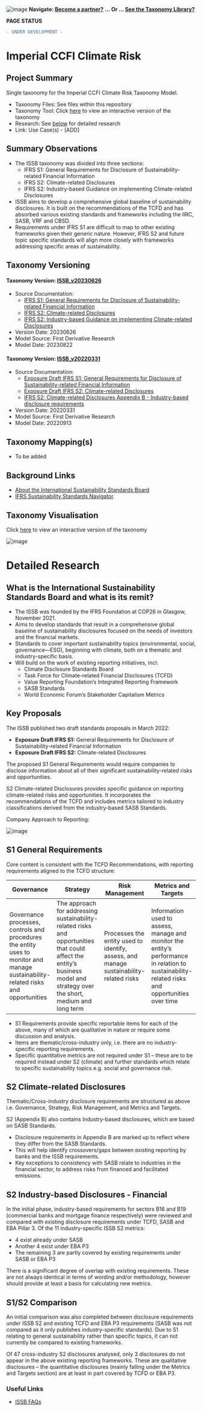 ![image](https://user-images.githubusercontent.com/112073913/188821900-0c411acf-fbdd-4163-adc9-3ba4e2be78df.png)
**Navigate: [Become a partner?](https://github.com/OS-SFT/06-COLLABORATORS-PARTNERS)**
**... Or ... [See the Taxonomy Library?](https://github.com/orgs/OS-SFT/projects/2)**

**PAGE STATUS**
```diff
- UNDER DEVELOPMENT -
```

# Imperial CCFI Climate Risk

## Project Summary

Single taxonomy for the Imperial CCFI Climate Risk Taxonomy Model.
- Taxonomy Files: See files within this repository
- Taxonomy Tool: Click [here](https://os-sft.solidatus.com/viewer/share/yKhNR9KlV6uiiB5SZ1gyplUKU7IbprKf) to view an interactive version of the taxonomy
- Research: See [below](https://github.com/OS-SFT/Taxonomy-Mappings-Library/blob/main/Single%20Taxonomies/ISSB/README.md#detailed-research) for detailed research
- Link: Use Case(s) - [ADD]

## Summary Observations

- The ISSB taxonomy was divided into three sections:
  - IFRS S1: General Requirements for Disclosure of Sustainability-related Financial Information
  - IFRS S2: Climate-related Disclosures
  - IFRS S2: Industry-based Guidance on implementing Climate-related Disclosures
- ISSB aims to develop a comprehensive global baseline of sustainability disclosures. It is built on the recommendations of the TCFD and has absorbed various existing standards and frameworks including the IIRC, SASB, VRF and CBSD.
- Requirements under IFRS S1 are difficult to map to other existing frameworks given their generic nature. However, IFRS S2 and future topic specific standards will align more closely with frameworks addressing specific areas of sustainability.

## Taxonomy Versioning

#### Taxonomy Version: [ISSB_v20230626](https://os-sft.solidatus.com/viewer/share/yKhNR9KlV6uiiB5SZ1gyplUKU7IbprKf)
- Source Documentation:
  - [IFRS S1: General Requirements for Disclosure of Sustainability-related Financial Information](https://www.ifrs.org/content/dam/ifrs/publications/pdf-standards-issb/english/2023/issued/part-a/issb-2023-a-ifrs-s1-general-requirements-for-disclosure-of-sustainability-related-financial-information.pdf)
  - [IFRS S2: Climate-related Disclosures](https://www.ifrs.org/content/dam/ifrs/publications/pdf-standards-issb/english/2023/issued/part-a/issb-2023-a-ifrs-s2-climate-related-disclosures.pdf)
  - [IFRS S2: Industry-based Guidance on implementing Climate-related Disclosures](https://www.ifrs.org/content/dam/ifrs/publications/pdf-standards-issb/english/2023/issued/part-b/ifrs-s2-ibg.pdf)
- Version Date: 20230626
- Model Source: First Derivative Research
- Model Date: 20230822

#### Taxonomy Version: [ISSB_v20220331](https://os-sft.solidatus.com/viewer/share/eYzJlRwxtekLaIQYsC22ISgSaB9hFLTF)
- Source Documentation:
  - [Exposure Draft IFRS S1: General Requirements for Disclosure of Sustainability-related Financial Information](https://www.ifrs.org/content/dam/ifrs/project/general-sustainability-related-disclosures/exposure-draft-ifrs-s1-general-requirements-for-disclosure-of-sustainability-related-financial-information.pdf)
  - [Exposure Draft IFRS S2: Climate-related Disclosures](https://www.ifrs.org/content/dam/ifrs/project/climate-related-disclosures/issb-exposure-draft-2022-2-climate-related-disclosures.pdf)
  - [IFRS S2: Climate-related Disclosures Appendix B - Industry-based disclosure requirements](https://www.ifrs.org/content/dam/ifrs/project/climate-related-disclosures/issb-exposure-draft-2022-2-appendix-b.pdf)
- Version Date: 20220331
- Model Source: First Derivative Research
- Model Date: 20220913

## Taxonomy Mapping(s)

- To be added

## Background Links

- [About the International Sustainability Standards Board](https://www.ifrs.org/groups/international-sustainability-standards-board/#about)
- [IFRS Sustainability Standards Navigator](https://www.ifrs.org/issued-standards/ifrs-sustainability-standards-navigator/?lang=en&year=2023&type=%2Fcontent%2Fcq%3Atags%2Fifrs%2Fproduction%2Fissue-type%2Fissued)

## Taxonomy Visualisation

Click [here](https://os-sft.solidatus.com/viewer/share/yKhNR9KlV6uiiB5SZ1gyplUKU7IbprKf) to view an interactive version of the taxonomy

![image](https://github.com/OS-SFT/Taxonomy-Mappings-Library/assets/112079442/68dc3285-09d6-4cb3-bcd7-3e842e222597)

# Detailed Research

## What is the International Sustainability Standards Board and what is its remit?

-	The ISSB was founded by the IFRS Foundation at COP26 in Glasgow, November 2021.
-	Aims to develop standards that result in a comprehensive global baseline of sustainability disclosures focused on the needs of investors and the financial markets.
-	Standards to cover important sustainability topics (environmental, social, governance—ESG), beginning with climate, both on a thematic and industry-specific basis.
-	Will build on the work of existing reporting initiatives, incl:
    - Climate Disclosure Standards Board
    - Task Force for Climate-related Financial Disclosures (TCFD)
    - Value Reporting Foundation’s Integrated Reporting Framework
    - SASB Standards
    - World Economic Forum’s Stakeholder Capitalism Metrics

## Key Proposals

The ISSB published two draft standards proposals in March 2022:

-	**Exposure Draft IFRS S1:** General Requirements for Disclosure of Sustainability-related Financial Information
-	**Exposure Draft IFRS S2:** Climate-related Disclosures

The proposed S1 General Requirements would require companies to disclose information about all of their significant sustainability-related risks and opportunities.

S2 Climate-related Disclosures provides specific guidance on reporting climate-related risks and opportunities. It incorporates the recommendations of the TCFD and includes metrics tailored to industry classifications derived from the industry-based SASB Standards.

Company Approach to Reporting:

![image](https://user-images.githubusercontent.com/112079442/189160067-03e66af3-041e-4803-bceb-9eacb0831397.png)

## S1 General Requirements

Core content is consistent with the TCFD Recommendations, with reporting requirements aligned to the TCFD structure:

|Governance|Strategy|Risk Management|Metrics and Targets|
|----------|--------|---------------|-------------------|
|Governance processes, controls and procedures the entity uses to monitor and manage sustainability-related risks and opportunities|The approach for addressing sustainability-related risks and opportunities that could affect the entity’s business model and strategy over the short, medium and long term|Processes the entity used to identify, assess, and manage sustainability-related risks|Information used to assess, manage and monitor the entity’s performance in relation to sustainability-related risks and opportunities over time|

-	S1 Requirements provide specific reportable items for each of the above, many of which are qualitative in nature or require some discussion and analysis.
-	Items are thematic/cross-industry only, i.e. there are no industry-specific reporting requirements.
-	Specific quantitative metrics are not required under S1 – these are to be required instead under S2 (climate) and further standards which relate to specific sustainability topics e.g. social and governance risk.

## S2 Climate-related Disclosures

Thematic/Cross-industry disclosure requirements are structured as above i.e. Governance, Strategy, Risk Management, and Metrics and Targets.

S2 (Appendix B) also contains Industry-based disclosures, which are based on SASB Standards.
-	Disclosure requirements in Appendix B are marked up to reflect where they differ from the SASB Standards.
-	This will help identify crossovers/gaps between existing reporting by banks and the ISSB requirements.
-	Key exceptions to consistency with SASB relate to industries in the financial sector, to address risks from financed and facilitated emissions.

## S2 Industry-based Disclosures - Financial

In the initial phase, industry-based requirements for sectors B16 and B19 (commercial banks and mortgage finance respectively) were reviewed and compared with existing disclosure requirements under TCFD, SASB and EBA Pillar 3. Of the 11 industry-specific ISSB S2 metrics:

-	4 exist already under SASB
-	Another 4 exist under EBA P3
-	The remaining 3 are partly covered by existing requirements under SASB or EBA P3

There is a significant degree of overlap with existing requirements. These are not always identical in terms of wording and/or methodology, however should provide at least a basis for calculating new metrics.

## S1/S2 Comparison

An initial comparison was also completed between disclosure requirements under ISSB S2 and existing TCFD and EBA P3 requirements (SASB was not compared as it only publishes industry-specific standards). Due to S1 relating to general sustainability rather than specific topics, it can not currently be compared to existing frameworks.

Of 47 cross-industry S2 disclosures analysed, only 3 disclosures do not appear in the above existing reporting frameworks. These are qualitative disclosures – the quantitative disclosures (mainly falling under the Metrics and Targets section) are at least in part covered by TCFD or EBA P3.

### Useful Links

- [ISSB FAQs](https://www.ifrs.org/groups/international-sustainability-standards-board/issb-frequently-asked-questions/)
